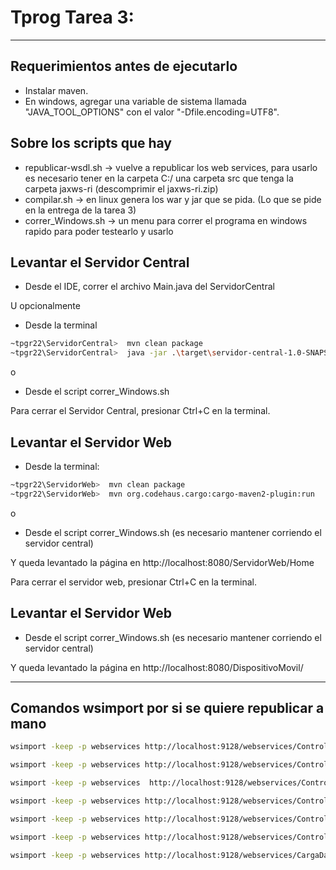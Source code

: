 # Tprog Tarea 3:

---

## Requerimientos antes de ejecutarlo

- Instalar maven.
- En windows, agregar una variable de sistema llamada "JAVA_TOOL_OPTIONS" con el valor "-Dfile.encoding=UTF8".

## Sobre los scripts que hay

- republicar-wsdl.sh -> vuelve a republicar los web services, para usarlo es necesario tener en la carpeta C:/ una carpeta src que tenga la carpeta jaxws-ri (descomprimir el jaxws-ri.zip)
- compilar.sh -> en linux genera los war y jar que se pida. (Lo que se pide en la entrega de la tarea 3)
- correr_Windows.sh -> un menu para correr el programa en windows rapido para poder testearlo y usarlo


## Levantar el Servidor Central

- Desde el IDE, correr el archivo Main.java del ServidorCentral

U opcionalmente 

- Desde la terminal
``` bash
~tpgr22\ServidorCentral>  mvn clean package
~tpgr22\ServidorCentral>  java -jar .\target\servidor-central-1.0-SNAPSHOT.jar
```

o

- Desde el script correr_Windows.sh

Para cerrar el Servidor Central, presionar Ctrl+C en la terminal.


## Levantar el Servidor Web

- Desde la terminal:

``` bash
~tpgr22\ServidorWeb>  mvn clean package
~tpgr22\ServidorWeb>  mvn org.codehaus.cargo:cargo-maven2-plugin:run
```

o

- Desde el script correr_Windows.sh (es necesario mantener corriendo el servidor central)

Y queda levantado la página en http://localhost:8080/ServidorWeb/Home

Para cerrar el servidor web, presionar Ctrl+C en la terminal.

## Levantar el Servidor Web

- Desde el script correr_Windows.sh (es necesario mantener corriendo el servidor central)

Y queda levantado la página en http://localhost:8080/DispositivoMovil/

---

## Comandos wsimport por si se quiere republicar a mano

``` bash
wsimport -keep -p webservices http://localhost:9128/webservices/ControladorActividad?wsdl

wsimport -keep -p webservices http://localhost:9128/webservices/ControladorSalida?wsdl

wsimport -keep -p webservices  http://localhost:9128/webservices/ControladorPaquete?wsdl

wsimport -keep -p webservices http://localhost:9128/webservices/ControladorDepartamento?wsdl

wsimport -keep -p webservices http://localhost:9128/webservices/ControladorUsuario?wsdl

wsimport -keep -p webservices http://localhost:9128/webservices/ControladorImagenes?wsdl

wsimport -keep -p webservices http://localhost:9128/webservices/CargaDatos?wsdl


```
